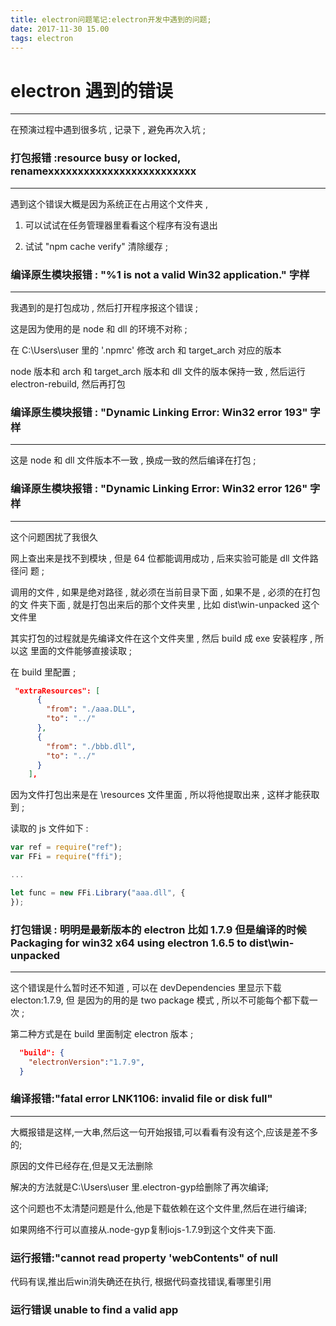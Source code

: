 ```yaml
---
title: electron问题笔记:electron开发中遇到的问题;
date: 2017-11-30 15.00
tags: electron
---
```


# electron 遇到的错误

---

在预演过程中遇到很多坑 , 记录下 , 避免再次入坑 ;

### 打包报错 :resource busy or locked, renamexxxxxxxxxxxxxxxxxxxxxxxxx

---

遇到这个错误大概是因为系统正在占用这个文件夹 ,

1. 可以试试在任务管理器里看看这个程序有没有退出

1. 试试 "npm cache verify" 清除缓存 ;

<!--more-->


### 编译原生模块报错 : "%1 is not a valid Win32 application." 字样

---

我遇到的是打包成功 , 然后打开程序报这个错误 ;

这是因为使用的是 node 和 dll 的环境不对称 ;

在 C:\Users\user 里的 '.npmrc' 修改 arch 和 target_arch 对应的版本

node 版本和 arch 和 target_arch 版本和 dll 文件的版本保持一致 , 然后运行
electron-rebuild, 然后再打包

### 编译原生模块报错 : "Dynamic Linking Error: Win32 error 193" 字样

---

这是 node 和 dll 文件版本不一致 , 换成一致的然后编译在打包 ;

### 编译原生模块报错 : "Dynamic Linking Error: Win32 error 126" 字样

---

这个问题困扰了我很久

网上查出来是找不到模块 , 但是 64 位都能调用成功 , 后来实验可能是 dll 文件路径问
题 ;

调用的文件 , 如果是绝对路径 , 就必须在当前目录下面 , 如果不是 , 必须的在打包的文
件夹下面 , 就是打包出来后的那个文件夹里 , 比如 dist\win-unpacked 这个文件里

其实打包的过程就是先编译文件在这个文件夹里 , 然后 build 成 exe 安装程序 , 所以这
里面的文件能够直接读取 ;

在 build 里配置 ;

```json
 "extraResources": [
      {
        "from": "./aaa.DLL",
        "to": "../"
      },
      {
        "from": "./bbb.dll",
        "to": "../"
      }
    ],
```

因为文件打包出来是在 \resources 文件里面 , 所以将他提取出来 , 这样才能获取到 ;

读取的 js 文件如下 :

```js
var ref = require("ref");
var FFi = require("ffi");

...

let func = new FFi.Library("aaa.dll", {
});
```

### 打包错误 : 明明是最新版本的 electron 比如 1.7.9 但是编译的时候 Packaging for win32 x64 using electron 1.6.5 to dist\win-unpacked

---

这个错误是什么暂时还不知道 , 可以在 devDependencies 里显示下载 electon:1.7.9, 但
是因为的用的是 two package 模式 , 所以不可能每个都下载一次 ;

第二种方式是在 build 里面制定 electron 版本 ;

```json
  "build": {
    "electronVersion":"1.7.9",
  }
```

### 编译报错:"fatal error LNK1106: invalid file or disk full"

---
大概报错是这样,一大串,然后这一句开始报错,可以看看有没有这个,应该是差不多的;

原因的文件已经存在,但是又无法删除

解决的方法就是C:\Users\user 里.electron-gyp给删除了再次编译;

这个问题也不太清楚问题是什么,他是下载依赖在这个文件里,然后在进行编译;

如果网络不行可以直接从.node-gyp复制iojs-1.7.9到这个文件夹下面.

### 运行报错:"cannot read property 'webContents" of null

代码有误,推出后win消失确还在执行,
根据代码查找错误,看哪里引用

### 运行错误 unable to find a valid app
